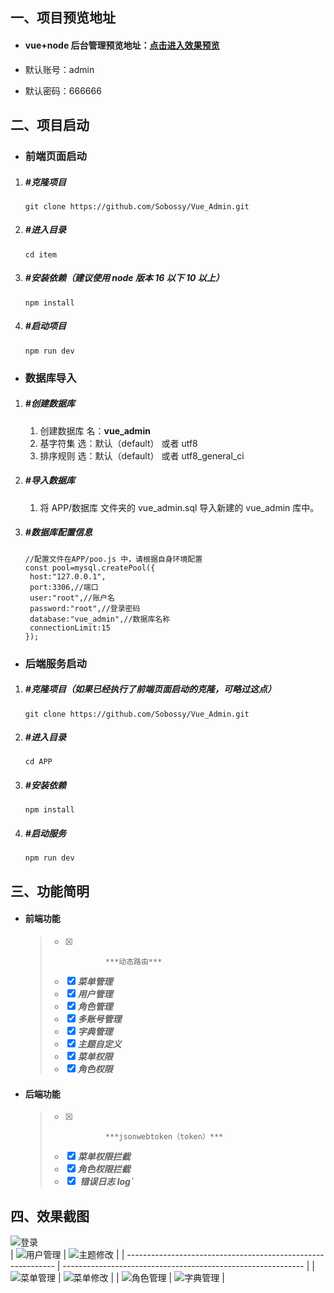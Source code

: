 ## 一、项目预览地址

- #### vue+node 后台管理预览地址：<a href="http://vuenode.yknba.cn/" target="_blank">点击进入效果预览</a>

- 默认账号：admin

- 默认密码：666666

## 二、项目启动

- ### 前端页面启动

1. ##### #克隆项目

   ```
   git clone https://github.com/Sobossy/Vue_Admin.git
   ```

2. ##### #进入目录

   ```
   cd item
   ```

3. ##### #安装依赖（建议使用 node 版本 16 以下 10 以上）

   ```
   npm install
   ```

4. ##### #启动项目

   ```
   npm run dev
   ```

- ### 数据库导入

1. ##### #创建数据库

   1. 创建数据库 名：**vue_admin**
   2. 基字符集 选：默认（default） 或者 utf8
   3. 排序规则 选：默认（default） 或者 utf8_general_ci

2. ##### #导入数据库

   1. 将 APP/数据库 文件夹的 vue_admin.sql 导入新建的 vue_admin 库中。

3. ##### #数据库配置信息

   ```
   //配置文件在APP/poo.js 中，请根据自身环境配置
   const pool=mysql.createPool({
   	host:"127.0.0.1",
   	port:3306,//端口
   	user:"root",//账户名
   	password:"root",//登录密码
   	database:"vue_admin",//数据库名称
   	connectionLimit:15
   });
   ```

- ### 后端服务启动

1. ##### #克隆项目（如果已经执行了前端页面启动的克隆，可略过这点）

   ```
   git clone https://github.com/Sobossy/Vue_Admin.git
   ```

2. ##### #进入目录

   ```
   cd APP
   ```

3. ##### #安装依赖

   ```
   npm install
   ```

4. ##### #启动服务

   ```
   npm run dev
   ```

## 三、功能简明

- #### 前端功能

  > - [x]     ​			***动态路由***
  > - [x] ​ **_菜单管理_**
  > - [x] ​ **_用户管理_**
  > - [x] ​ **_角色管理_**
  > - [x] ​ **_多账号管理_**
  > - [x] ​ **_字典管理_**
  > - [x] ​ **_主题自定义_**
  > - [x] ​ **_菜单权限_**
  > - [x] ​ **_角色权限_**

- #### 后端功能

  > - [x]     ​			***jsonwebtoken（token）***
  > - [x] ​ **_菜单权限拦截_**
  > - [x] ​ **_角色权限拦截_**
  > - [x] ​ **_错误日志 log`_**

## 四、效果截图

![登录](https://foruda.gitee.com/images/1681197680240561436/dfbf1881_8986810.png '登录.png')  
| ![用户管理](https://foruda.gitee.com/images/1681197937191145993/c434e92e_8986810.png '用户管理.png') | ![主题修改](https://foruda.gitee.com/images/1681263456631597583/3077263f_8986810.png '主题修改.png') |
| ------------------------------------------------------------ | ------------------------------------------------------------ |
| ![菜单管理](https://foruda.gitee.com/images/1681197808163981644/96f27575_8986810.png '菜单管理.png') | ![菜单修改](https://foruda.gitee.com/images/1681197825348384952/281da67c_8986810.png '菜单修改.png') |
| ![角色管理](https://foruda.gitee.com/images/1681197773630264222/4ec415e3_8986810.png '角色管理.png') | ![字典管理](https://foruda.gitee.com/images/1681197948454663203/788cbd7e_8986810.png '字典管理.png') |
